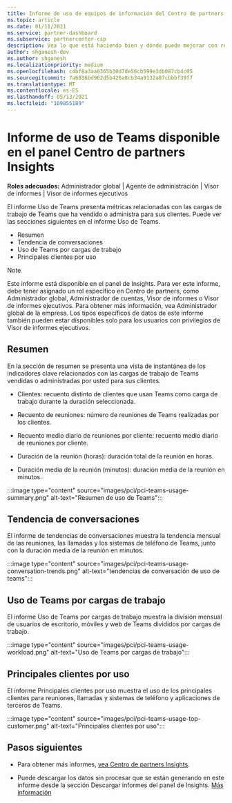 ```yaml
---
title: Informe de uso de equipos de información del Centro de partners
ms.topic: article
ms.date: 01/11/2021
ms.service: partner-dashboard
ms.subservice: partnercenter-csp
description: Vea lo que está haciendo bien y dónde puede mejorar con respecto al uso de las suscripciones de Teams que vende o administra para sus clientes.
author: shganesh-dev
ms.author: shganesh
ms.localizationpriority: medium
ms.openlocfilehash: c4bf8a3aa0365b30d7de56cb599e3db087cb4c05
ms.sourcegitcommit: 7a6836bd962d5b426a8cb34a9132a87cbbbf39f7
ms.translationtype: MT
ms.contentlocale: es-ES
ms.lasthandoff: 05/13/2021
ms.locfileid: "109855189"
---
```

# <a name="teams-usage-report-available-from-the-partner-center-insights-dashboard"></a>Informe de uso de Teams disponible en el panel Centro de partners Insights

**Roles adecuados:** Administrador global | Agente de administración | Visor de informes | Visor de informes ejecutivos

El informe Uso de Teams presenta métricas relacionadas con las cargas de trabajo de Teams que ha vendido o administra para sus clientes. Puede ver las secciones siguientes en el informe Uso de Teams.

- Resumen
- Tendencia de conversaciones
- Uso de Teams por cargas de trabajo
- Principales clientes por uso

 > [!NOTE]
 > Este informe está disponible en el panel de Insights. Para ver este informe, debe tener asignado un rol específico en Centro de partners, como Administrador global, Administrador de cuentas, Visor de informes o Visor de informes ejecutivos. Para obtener más información, vea Administrador global de la empresa. Los tipos específicos de datos de este informe también pueden estar disponibles solo para los usuarios con privilegios de Visor de informes ejecutivos.

## <a name="summary"></a>Resumen

En la sección de resumen se presenta una vista de instantánea de los indicadores clave relacionados con las cargas de trabajo de Teams vendidas o administradas por usted para sus clientes.  

- Clientes: recuento distinto de clientes que usan Teams como carga de trabajo durante la duración seleccionada.

- Recuento de reuniones: número de reuniones de Teams realizadas por los clientes.

- Recuento medio diario de reuniones por cliente: recuento medio diario de reuniones por cliente. 

- Duración de la reunión (horas): duración total de la reunión en horas. 

- Duración media de la reunión (minutos): duración media de la reunión en minutos. 

:::image type="content" source="images/pci/pci-teams-usage-summary.png" alt-text="Resumen de uso de Teams":::

## <a name="conversations-trend"></a>Tendencia de conversaciones

El informe de tendencias de conversaciones muestra la tendencia mensual de las reuniones, las llamadas y los sistemas de teléfono de Teams, junto con la duración media de la reunión en minutos.

:::image type="content" source="images/pci/pci-teams-usage-conversation-trends.png" alt-text="tendencias de conversación de uso de teams":::

## <a name="teams-usage-by-workloads"></a>Uso de Teams por cargas de trabajo

El informe Uso de Teams por cargas de trabajo muestra la división mensual de usuarios de escritorio, móviles y web de Teams divididos por cargas de trabajo.

:::image type="content" source="images/pci/pci-teams-usage-workload.png" alt-text="Uso de Teams por cargas de trabajo":::

## <a name="top-customers-by-usage"></a>Principales clientes por uso

El informe Principales clientes por uso muestra el uso de los principales clientes para reuniones, llamadas y sistemas de teléfono y aplicaciones de terceros de Teams.

:::image type="content" source="images/pci/pci-teams-usage-top-customer.png" alt-text="Principales clientes por uso":::

## <a name="next-steps"></a>Pasos siguientes

- Para obtener más informes, [vea Centro de partners Insights](partner-center-insights.md).

- Puede descargar los datos sin procesar que se están generando en este informe desde la sección Descargar informes del panel de Insights. [Más información](pci-download-reports.md) 
